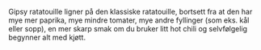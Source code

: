 Gipsy ratatouille ligner på den klassiske ratatouille, bortsett fra at den har mye mer paprika, mye mindre tomater, mye andre fyllinger (som eks. kål eller sopp), en mer skarp smak om du bruker litt hot chili og selvfølgelig begynner alt med kjøtt.
